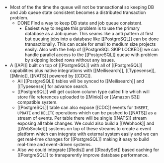 - Most of the the time the queue will not be transactional so keeping DB and Job queue state consistent becomes a distributed transaction problem.
	- DONE Find a way to keep DB state and job queue consistent.
		- Easiest way to negate this problem is to use the primary database as a Job queue. This seams like a anti pattern at first but queuing jobs into a database like [[PostgreSQL]] can be done transactionally. This can scale for small to medium size projects easily. Also with the help of [[PostgreSQL SKIP LOCKED]] we can handle parallel access to the [[PostgreSQL]] queue with problem by skipping locked rows without any issues.
- A [[API]] built on top of [[PostgreSQL]] with all of [[PostgreSQL]] capabilities plus native integrations with [[Meilisearch]], [[Typesense]], [[Minio]], [[NATS]] powered by [[CDC]].
	- All [[PostgreSQL]] tables will be synced to [[Meilisearch]] and [[Typesense]] for advance search.
	- [[PostgreSQL]] will get custom column type called file which will store file references uploaded to [[Minio]] or [[Amazon S3]] compatible system.
	- [[PostgreSQL]] table can also expose [[CDC]] events for `INSERT`, `UPDATE` and `DELETE` operations which can be pushed to [[NATS]] as a stream of events. Per table there will be single [[NATS]] stream exposing all table changes. We could also build a [[Webhook]] and [[WebSocket]] systems on top of these streams to create a event platform which can integrate with external system easily and we can get real-time changes for [[PostgreSQL]] making it easy to build real-time and event-driven systems.
	- Also we could integrate [[Redis]] and [[ReadySet]] based caching for [[PostgreSQL]] to transparently improve database performance.